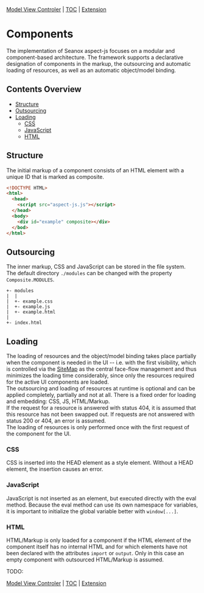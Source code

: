 [Model View Controler](mvc.md) | [TOC](README.md) | [Extension](extension.md)

# Components

The implementation of Seanox aspect-js focuses on a modular and component-based
architecture. The framework supports a declarative designation of components in
the markup, the outsourcing and automatic loading of resources, as well as an
automatic object/model binding.


## Contents Overview

* [Structure](#structure)
* [Outsourcing](#outsourcing)
* [Loading](#loading)
  * [CSS](#css)
  * [JavaScript](#javascript)
  * [HTML](#html)
  
  
## Structure

The initial markup of a component consists of an HTML element with a unique ID
that is marked as composite.

```html
<!DOCTYPE HTML>
<html>
  <head>
    <script src="aspect-js.js"></script>
  </head>
  <body>
    <div id="example" composite></div>
  </bod>
</html>
```


## Outsourcing

The inner markup, CSS and JavaScript can be stored in the file system.  
The default directory `./modules` can be changed with the property
`Composite.MODULES`.

```
+- modules
|  |
|  +- example.css
|  +- example.js
|  +- example.html
|
+- index.html
```


## Loading

The loading of resources and the object/model binding takes place partially when
the component is needed in the UI -- i.e. with the first visibility, which is
controlled via the [SiteMap](sitemap.md) as the central face-flow management and
thus minimizes the loading time considerably, since only the resources required
for the active UI components are loaded.    
The outsourcing and loading of resources at runtime is optional and can be
applied completely, partially and not at all. There is a fixed order for loading
and embedding: CSS, JS, HTML/Markup.   
If the request for a resource is answered with status 404, it is assumed that
this resource has not been swapped out. If requests are not answered with status
200 or 404, an error is assumed.  
The loading of resources is only performed once with the first request of the
component for the UI.


### CSS

CSS is inserted into the HEAD element as a style element. Without a HEAD
element, the insertion causes an error.


### JavaScript

JavaScript is not inserted as an element, but executed directly with the eval
method. Because the eval method can use its own namespace for variables, it is
important to initialize the global variable better with `window[...]`.


### HTML

HTML/Markup is only loaded for a component if the HTML element of the component
itself has no internal HTML and for which elements have not been declared with
the attributes `import` or `output`. Only in this case an empty component with
outsourced HTML/Markup is assumed.

TODO:

[Model View Controler](mvc.md) | [TOC](README.md) | [Extension](extension.md)
